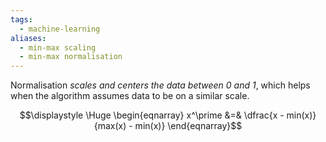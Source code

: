 ```yaml
---
tags:
  - machine-learning
aliases:
  - min-max scaling
  - min-max normalisation
---
```

Normalisation *scales and centers the data between 0 and 1*, which helps when the algorithm assumes data to be on a similar scale.

$$\displaystyle \Huge \begin{eqnarray} 
x^\prime &=& \dfrac{x - min(x)}{max(x) - min(x)}
\end{eqnarray}$$